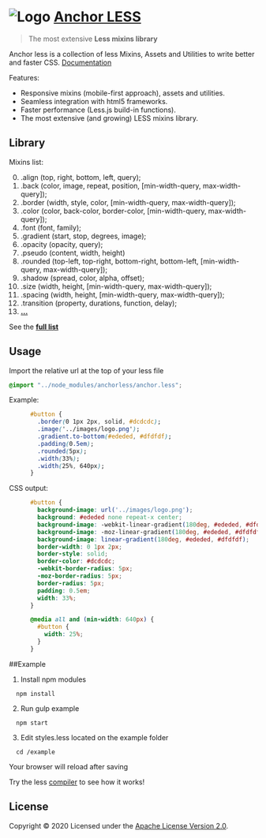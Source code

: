 # ![Logo](http://invader365.github.io/anchorLESS/img/logo-main-small.png) [ Anchor LESS](http://invader365.github.io/anchorLESS)

> The most extensive **Less mixins library**

Anchor less is a collection of less Mixins, Assets and Utilities to write better and faster CSS. [Documentation](http://invader365.github.io/anchorLESS)

Features:

- Responsive mixins (mobile-first approach), assets and utilities.
- Seamless integration with html5 frameworks.
- Faster performance (Less.js build-in functions).
- The most extensive (and growing) LESS mixins library.

## Library

Mixins list:

00. .align (top, right, bottom, left, query);
00. .back (color, image, repeat, position, [min-width-query, max-width-query]);
00. .border (width, style, color, [min-width-query, max-width-query]);
00. .color (color, back-color, border-color, [min-width-query, max-width-query]);
00. .font (font, family);
00. .gradient (start, stop, degrees, image);
00. .opacity (opacity, query);
00. .pseudo (content, width, height)
00. .rounded (top-left, top-right, bottom-right, bottom-left, [min-width-query, max-width-query]);
00. .shadow (spread, color, alpha, offset);
00. .size (width, height, [min-width-query, max-width-query]);
00. .spacing (width, height, [min-width-query, max-width-query]);
00. .transition (property, durations, function, delay);
00. **[...](core/README.md)**

See the **[full list](http://invader365.github.io/anchorLESS/reference.html)**

## Usage
Import the relative url at the top of your less file

```css
@import "../node_modules/anchorless/anchor.less";
```
Example:
```css
      #button {
        .border(0 1px 2px, solid, #dcdcdc);
        .image('../images/logo.png');
        .gradient.to-bottom(#ededed, #dfdfdf);
        .padding(0.5em);
        .rounded(5px);
        .width(33%);
        .width(25%, 640px);
      }
```
CSS output:
```css
      #button {
        background-image: url('../images/logo.png');
        background: #ededed none repeat-x center;
        background-image: -webkit-linear-gradient(180deg, #ededed, #dfdfdf);
        background-image: -moz-linear-gradient(180deg, #ededed, #dfdfdf);
        background-image: linear-gradient(180deg, #ededed, #dfdfdf);
        border-width: 0 1px 2px;
        border-style: solid;
        border-color: #dcdcdc;
        -webkit-border-radius: 5px;
        -moz-border-radius: 5px;
        border-radius: 5px;
        padding: 0.5em;
        width: 33%;
      }

      @media all and (min-width: 640px) {
        #button {
          width: 25%;
        }
      }
```
##Example
1. Install npm modules
```
  npm install
```
2. Run gulp example
```
  npm start
```
3. Edit styles.less located on the example folder
```
  cd /example
```
Your browser will reload after saving

Try the less [compiler](http://invader365.github.io/anchorLESS/compiler.html) to see how it works!
## License

Copyright © 2020 Licensed under the [Apache License Version 2.0](LICENSE).
